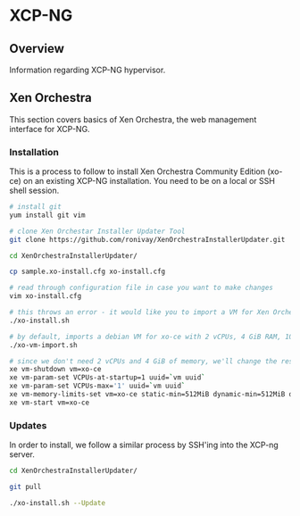 # XCP-NG

## Overview

Information regarding XCP-NG hypervisor.

## Xen Orchestra

This section covers basics of Xen Orchestra, the web management interface for XCP-NG. 

### Installation

This is a process to follow to install Xen Orchestra Community Edition (xo-ce) on an existing XCP-NG installation. You need to be on a local or SSH shell session.

```bash
# install git
yum install git vim

# clone Xen Orchestar Installer Updater Tool
git clone https://github.com/ronivay/XenOrchestraInstallerUpdater.git

cd XenOrchestraInstallerUpdater/

cp sample.xo-install.cfg xo-install.cfg

# read through configuration file in case you want to make changes
vim xo-install.cfg

# this throws an error - it would like you to import a VM for Xen Orchestra instead of installing one
./xo-install.sh

# by default, imports a debian VM for xo-ce with 2 vCPUs, 4 GiB RAM, 10 GiB disk
./xo-vm-import.sh

# since we don't need 2 vCPUs and 4 GiB of memory, we'll change the resource usage to be smaller
xe vm-shutdown vm=xo-ce
xe vm-param-set VCPUs-at-startup=1 uuid=`vm uuid`
xe vm-param-set VCPUs-max='1' uuid=`vm uuid`
xe vm-memory-limits-set vm=xo-ce static-min=512MiB dynamic-min=512MiB dynamic-max=512MiB static-max=512MiB
xe vm-start vm=xo-ce
```

### Updates

In order to install, we follow a similar process by SSH'ing into the XCP-ng server.

```bash
cd XenOrchestraInstallerUpdater/

git pull

./xo-install.sh --Update
```

